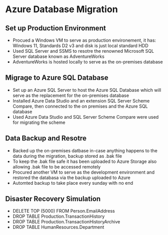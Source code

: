# Azure Database Migration


## Set up Production Environment
- Procued a Windows VM to serve as production environement, it has: Windows 11, Standards D2 v3 and disk is just local standard HDD
- Used SQL Server and SSMS to resotre the renowned Microsoft SQL Server database known as AdventureWorks
- AdventureWorks is hosted locally to serve as the on-premises database

## Migrage to Azure SQL Database
- Set up an Azure SQL Server to host the Azure SQL Database which will serve as the replacement for the on-premises database
- Installed Azure Data Studio and an extension SQL Server Scheme Compare, then connected to the on premises and the Azure SQL database 
- Used Azure Data Studio and SQL Server Scheme Compare were used for migrating the scheme


## Data Backup and Resotre
- Backed up the on-premises datbase in-case anything happens to the data during the migration, backup stored as .bak file 
- To keep the .bak file safe it has been uploaded to Azure Storage also allowing .bak file to be accessed remotely
- Procured another VM to serve as the development environment and restored the databasa via the backup uploaded to Azure
- Automted backup to take place every sunday with no end

## Disaster Recovery Simulation
- DELETE TOP (5000) FROM Person.EmailAddress
- DROP TABLE Production.TransactionHistory
- DROP TABLE Production.TransactionHistoryArchive
- DROP TABLE HumanResources.Department